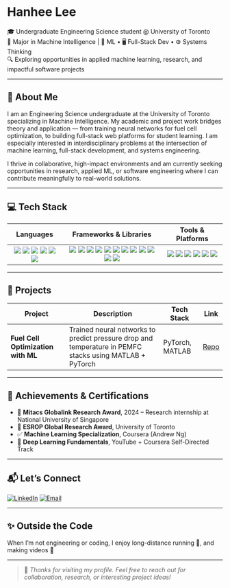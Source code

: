 
# Hanhee Lee

🎓 Undergraduate Engineering Science student @ University of Toronto  
🧠 Major in Machine Intelligence | 🤖 ML • 🖥️ Full-Stack Dev • ⚙️ Systems Thinking  
🔍 Exploring opportunities in applied machine learning, research, and impactful software projects

---

## 👋 About Me

I am an Engineering Science undergraduate at the University of Toronto specializing in Machine Intelligence. My academic and project work bridges theory and application — from training neural networks for fuel cell optimization, to building full-stack web platforms for student learning. I am especially interested in interdisciplinary problems at the intersection of machine learning, full-stack development, and systems engineering.

I thrive in collaborative, high-impact environments and am currently seeking opportunities in research, applied ML, or software engineering where I can contribute meaningfully to real-world solutions.

---

## 💻 Tech Stack

<table width="100%">
  <thead>
    <tr>
      <th align="center">Languages</th>
      <th align="center">Frameworks & Libraries</th>
      <th align="center">Tools & Platforms</th>
    </tr>
  </thead>
  <tbody>
    <tr>
      <td align="center">
        <img src="https://img.shields.io/badge/c-%2300599C.svg?style=for-the-badge&logo=c&logoColor=white" />
        <img src="https://img.shields.io/badge/python-3670A0?style=for-the-badge&logo=python&logoColor=ffdd54" />
        <img src="https://img.shields.io/badge/javascript-%23323330.svg?style=for-the-badge&logo=javascript&logoColor=%23F7DF1E" />
        <img src="https://img.shields.io/badge/html5-%23E34F26.svg?style=for-the-badge&logo=html5&logoColor=white" />
        <img src="https://img.shields.io/badge/css3-%231572B6.svg?style=for-the-badge&logo=css3&logoColor=white" />
        <img src="https://img.shields.io/badge/MATLAB-0076A8?style=for-the-badge&logo=mathworks&logoColor=white" />
      </td>
      <td align="center">
        <img src="https://img.shields.io/badge/react-%2320232a.svg?style=for-the-badge&logo=react&logoColor=%2361DAFB" />
        <img src="https://img.shields.io/badge/Next-black?style=for-the-badge&logo=next.js&logoColor=white" />
        <img src="https://img.shields.io/badge/node.js-339933?style=for-the-badge&logo=node.js&logoColor=white" />
        <img src="https://img.shields.io/badge/tailwindcss-%2338B2AC.svg?style=for-the-badge&logo=tailwind-css&logoColor=white" />
        <img src="https://img.shields.io/badge/vite-%23646CFF.svg?style=for-the-badge&logo=vite&logoColor=white" />
        <img src="https://img.shields.io/badge/PyTorch-%23EE4C2C.svg?style=for-the-badge&logo=PyTorch&logoColor=white" />
        <img src="https://img.shields.io/badge/scikit--learn-%23F7931E.svg?style=for-the-badge&logo=scikit-learn&logoColor=white" />
        <img src="https://img.shields.io/badge/numpy-%23013243.svg?style=for-the-badge&logo=numpy&logoColor=white" />
        <img src="https://img.shields.io/badge/pandas-%23150458.svg?style=for-the-badge&logo=pandas&logoColor=white" />
        <img src="https://img.shields.io/badge/Matplotlib-%23ffffff.svg?style=for-the-badge&logo=Matplotlib&logoColor=black" />
        <img src="https://img.shields.io/badge/Plotly-%233F4F75.svg?style=for-the-badge&logo=plotly&logoColor=white" />
        <img src="https://img.shields.io/badge/SciPy-%230C55A5.svg?style=for-the-badge&logo=scipy&logoColor=white" />
      </td>
      <td align="center">
        <img src="https://img.shields.io/badge/git-%23F05033.svg?style=for-the-badge&logo=git&logoColor=white" />
        <img src="https://img.shields.io/badge/github-%23121011.svg?style=for-the-badge&logo=github&logoColor=white" />
        <img src="https://img.shields.io/badge/MongoDB-47A248?style=for-the-badge&logo=mongodb&logoColor=white" />
        <img src="https://img.shields.io/badge/Render-%2346E3B7.svg?style=for-the-badge&logo=render&logoColor=white" />
        <img src="https://img.shields.io/badge/vercel-%23000000.svg?style=for-the-badge&logo=vercel&logoColor=white" />
        <img src="https://img.shields.io/badge/figma-%23F24E1E.svg?style=for-the-badge&logo=figma&logoColor=white" />
      </td>
    </tr>
  </tbody>
</table>




---

## 🚀 Projects

| Project | Description | Tech Stack | Link |
|--------|-------------|------------|------|
| **Fuel Cell Optimization with ML** | Trained neural networks to predict pressure drop and temperature in PEMFC stacks using MATLAB + PyTorch | PyTorch, MATLAB | [Repo](https://github.com/lee-hanhee/fuel-cell-prediction) |

---

## 🏅 Achievements & Certifications

- 🥇 **Mitacs Globalink Research Award**, 2024 – Research internship at National University of Singapore  
- 📜 **ESROP Global Research Award**, University of Toronto  
- ✅ **Machine Learning Specialization**, Coursera (Andrew Ng)  
- 🧠 **Deep Learning Fundamentals**, YouTube + Coursera Self-Directed Track  

---

## 📬 Let’s Connect

[![LinkedIn](https://img.shields.io/badge/-LinkedIn-0A66C2?logo=linkedin&logoColor=white)](https://linkedin.com/in/lee-hanhee)
[![Email](https://img.shields.io/badge/-Email-D14836?logo=gmail&logoColor=white)](mailto:hanheeeng.lee@mail.utoronto.ca)

---

## ✨ Outside the Code

When I’m not engineering or coding, I enjoy long-distance running 🏃, and making videos 🎥

---

> 📌 *Thanks for visiting my profile. Feel free to reach out for collaboration, research, or interesting project ideas!*
